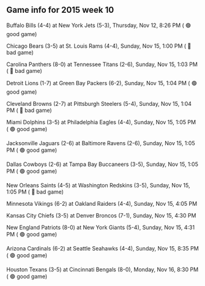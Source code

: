 ## Game info for 2015 week 10
Buffalo Bills (4-4) at New York Jets (5-3), Thursday, Nov 12, 8:26 PM (	:green_circle: good game)



Chicago Bears (3-5) at St. Louis Rams (4-4), Sunday, Nov 15, 1:00 PM (	:red_circle: bad game)

Carolina Panthers (8-0) at Tennessee Titans (2-6), Sunday, Nov 15, 1:03 PM (	:red_circle: bad game)

Detroit Lions (1-7) at Green Bay Packers (6-2), Sunday, Nov 15, 1:04 PM (	:green_circle: good game)

Cleveland Browns (2-7) at Pittsburgh Steelers (5-4), Sunday, Nov 15, 1:04 PM (	:red_circle: bad game)

Miami Dolphins (3-5) at Philadelphia Eagles (4-4), Sunday, Nov 15, 1:05 PM (	:green_circle: good game)

Jacksonville Jaguars (2-6) at Baltimore Ravens (2-6), Sunday, Nov 15, 1:05 PM (	:green_circle: good game)

Dallas Cowboys (2-6) at Tampa Bay Buccaneers (3-5), Sunday, Nov 15, 1:05 PM (	:green_circle: good game)

New Orleans Saints (4-5) at Washington Redskins (3-5), Sunday, Nov 15, 1:05 PM (	:red_circle: bad game)



Minnesota Vikings (6-2) at Oakland Raiders (4-4), Sunday, Nov 15, 4:05 PM

Kansas City Chiefs (3-5) at Denver Broncos (7-1), Sunday, Nov 15, 4:30 PM

New England Patriots (8-0) at New York Giants (5-4), Sunday, Nov 15, 4:31 PM (	:green_circle: good game)



Arizona Cardinals (6-2) at Seattle Seahawks (4-4), Sunday, Nov 15, 8:35 PM (	:green_circle: good game)



Houston Texans (3-5) at Cincinnati Bengals (8-0), Monday, Nov 16, 8:30 PM (	:green_circle: good game)


